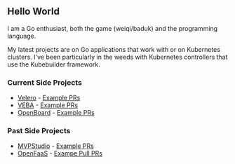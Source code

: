 ## Hello World

I am a Go enthusiast, both the game (weiqi/baduk) and the programming language.

My latest projects are on Go applications that work with or on Kubernetes clusters.
I've been particularly in the weeds with Kubernetes controllers that use the Kubebuilder framework.

### Current Side Projects

- [Velero](http://velero.io) - [Example PRs](https://github.com/vmware-tanzu/velero/pulls?q=is%3Apr+is%3Aclosed+author%3Acodegold79)
- [VEBA](https://vmweventbroker.io/) - [Example PRs](https://github.com/vmware-samples/vcenter-event-broker-appliance/pulls?q=is%3Apr+is%3Aclosed+author%3Acodegold79+)
- [OpenBoard](https://github.com/OpenEugene/openboard) - [Example PRs](https://github.com/OpenEugene/openboard/pulls?q=is%3Apr+is%3Aclosed+author%3Acodegold79)

### Past Side Projects

- [MVPStudio](https://github.com/MVPStudio) - [Example PRs](https://github.com/MVPStudio/k8-hello-world)
- [OpenFaaS](https://www.openfaas.com/) - [Exampe Pull PRs](https://github.com/openfaas/certifier/pulls?q=is%3Apr+author%3Acodegold79+)

